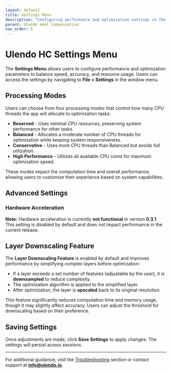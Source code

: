 ```yaml
---  
layout: default  
title: Settings Menu  
description: "Configuring performance and optimization settings in the Ulendo HC app."  
parent: Ulendo Heat Compensation  
nav_order: 5
---  
```


# Ulendo HC Settings Menu  

The **Settings Menu** allows users to configure performance and optimization parameters to balance speed, accuracy, and resource usage. Users can access the settings by navigating to **File > Settings** in the window menu.

## Processing Modes  
Users can choose from four processing modes that control how many CPU threads the app will allocate to optimization tasks:

- **Reserved** - Uses minimal CPU resources, preserving system performance for other tasks.
- **Balanced** - Allocates a moderate number of CPU threads for optimization while keeping system responsiveness.
- **Conservative** - Uses more CPU threads than Balanced but avoids full utilization.
- **High Performance** - Utilizes all available CPU cores for maximum optimization speed.

These modes impact the computation time and overall performance, allowing users to customize their experience based on system capabilities.

## Advanced Settings  
### Hardware Acceleration  
**Note:** Hardware acceleration is currently **not functional** in version **0.3.1**. This setting is disabled by default and does not impact performance in the current release.

## Layer Downscaling Feature  
The **Layer Downscaling Feature** is enabled by default and improves performance by simplifying complex layers before optimization:

- If a layer exceeds a set number of features (adjustable by the user), it is **downsampled** to reduce complexity.
- The optimization algorithm is applied to the simplified layer.
- After optimization, the layer is **upscaled** back to its original resolution.

This feature significantly reduces computation time and memory usage, though it may slightly affect accuracy. Users can adjust the threshold for downscaling based on their preference.

## Saving Settings  
Once adjustments are made, click **Save Settings** to apply changes. The settings will persist across sessions.

---

For additional guidance, visit the [Troubleshooting](#) section or contact support at **info@ulendo.io**.

